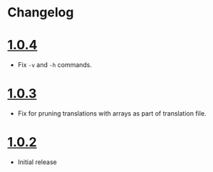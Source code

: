 Changelog
=========

<a name="1.0.4"></a>
# [1.0.4](https://github.com/SpellChucker/ngx-translation-cli/releases/tag/1.0.4)

- Fix `-v` and `-h` commands.

<a name="1.0.3"></a>
# [1.0.3](https://github.com/SpellChucker/ngx-translation-cli/releases/tag/1.0.3)

- Fix for pruning translations with arrays as part of translation file.

<a name="1.0.2"></a>
# [1.0.2](https://github.com/SpellChucker/ngx-translation-cli/releases/tag/1.0.2)

- Initial release